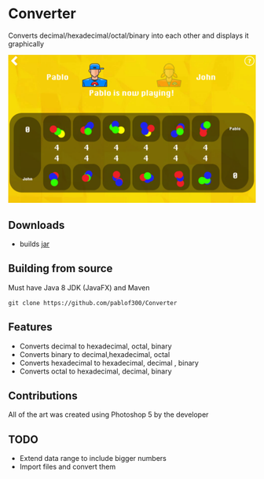 # Converter
Converts decimal/hexadecimal/octal/binary into each other and displays it graphically

![converter](https://github.com/pablof300/Mancala/blob/master/src/main/resources/screenshot_1.png?raw=true)

## Downloads
- builds [jar](https://github.com/pablof300/Converter/blob/master/builds/Binary%20Converter.jar)

## Building from source
Must have Java 8 JDK (JavaFX) and Maven

    git clone https://github.com/pablof300/Converter


## Features
- Converts decimal to hexadecimal, octal, binary
- Converts binary to decimal,hexadecimal, octal
- Converts hexadecimal to hexadecimal, decimal , binary
- Converts octal to hexadecimal, decimal, binary

## Contributions

All of the art was created using Photoshop 5 by the developer

## TODO

- Extend data range to include bigger numbers
- Import files and convert them
